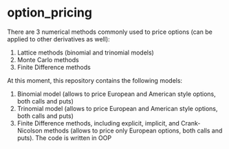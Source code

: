 # option_pricing

There are 3 numerical methods commonly used to price options (can be applied to other derivatives as well):
1) Lattice methods (binomial and trinomial models)
2) Monte Carlo methods
3) Finite Difference methods

At this moment, this repository contains the following models:
1) Binomial model (allows to price European and American style options, both calls and puts)
2) Trinomial model (allows to price European and American style options, both calls and puts)
3) Finite Difference methods, including explicit, implicit, and Crank-Nicolson methods (allows to price only European options, both calls and puts). The code is written in OOP
